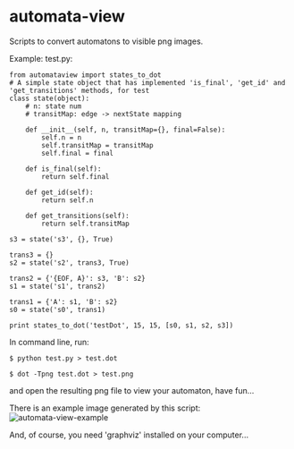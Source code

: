 automata-view
=============

Scripts to convert automatons to visible png images.

Example: test.py:  

	from automataview import states_to_dot
	# A simple state object that has implemented 'is_final', 'get_id' and 'get_transitions' methods, for test
	class state(object):
	    # n: state num
	    # transitMap: edge -> nextState mapping
	    
	    def __init__(self, n, transitMap={}, final=False):
	        self.n = n
	        self.transitMap = transitMap
	        self.final = final
	        
	    def is_final(self):
	        return self.final
	    
	    def get_id(self):
	        return self.n
	    
	    def get_transitions(self):
	        return self.transitMap
	        
	s3 = state('s3', {}, True)
	        
	trans3 = {}
	s2 = state('s2', trans3, True)
	
	trans2 = {'{EOF, A}': s3, 'B': s2}
	s1 = state('s1', trans2)
	
	trans1 = {'A': s1, 'B': s2}
	s0 = state('s0', trans1)
	
	print states_to_dot('testDot', 15, 15, [s0, s1, s2, s3])
	
In command line, run: 
	
	$ python test.py > test.dot
	
	$ dot -Tpng test.dot > test.png
	
and open the resulting png file to view your automaton, have fun...

There is an example image generated by this script:  
![automata-view-example](http://pfmiles.github.com/images/other/automata-view-example.png "automata-view-example")

And, of course, you need 'graphviz' installed on your computer...
